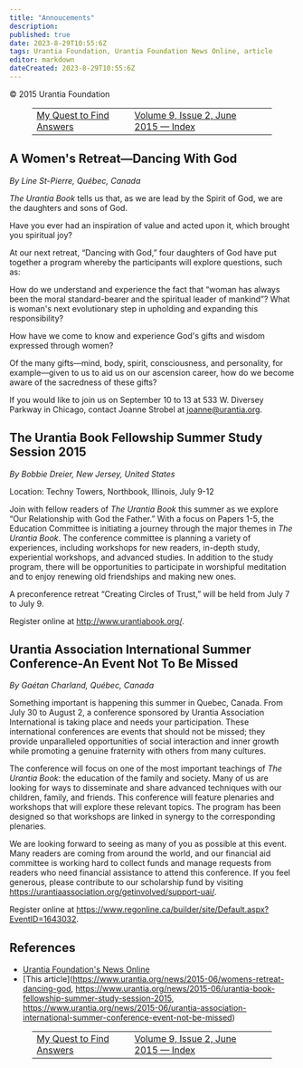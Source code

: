 ```yaml
---
title: "Annoucements"
description: 
published: true
date: 2023-8-29T10:55:6Z
tags: Urantia Foundation, Urantia Foundation News Online, article
editor: markdown
dateCreated: 2023-8-29T10:55:6Z
---
```


<p class="v-card v-sheet theme--light gray lighten-3 px-2">© 2015 Urantia Foundation</p>
<figure class="table chapter-navigator">
  <table>
    <tbody>
      <tr>
        <td>
        <a href="/en/article/Cesar_Paulo_Zapello/My_Quest_to_Find_Answers">
          <span class="mdi mdi-arrow-left-drop-circle"></span><span class="pl-2">My Quest to Find Answers</span>
        </a>
        </td>
        <td>
        <a href="/en/index/articles_uf_news_online#volume-9-issue-2-june-2015">
          <span class="mdi mdi-book-open-variant"></span><span class="pl-2">Volume 9, Issue 2, June 2015 — Index</span>
        </a>
        </td>
        <td>
        </td>
      </tr>
    </tbody>
  </table>
</figure>


## A Women's Retreat—Dancing With God

_By Line St-Pierre, Québec, Canada_

_The Urantia Book_ tells us that, as we are lead by the Spirit of God, we are the daughters and sons of God.

Have you ever had an inspiration of value and acted upon it, which brought you spiritual joy?

At our next retreat, “Dancing with God,” four daughters of God have put together a program whereby the participants will explore questions, such as:

How do we understand and experience the fact that “woman has always been the moral standard-bearer and the spiritual leader of mankind”? What is woman's next evolutionary step in upholding and expanding this responsibility?

How have we come to know and experience God's gifts and wisdom expressed through women?

Of the many gifts—mind, body, spirit, consciousness, and personality, for example—given to us to aid us on our ascension career, how do we become aware of the sacredness of these gifts?

If you would like to join us on September 10 to 13 at 533 W. Diversey Parkway in Chicago, contact Joanne Strobel at joanne@urantia.org.

## The Urantia Book Fellowship Summer Study Session 2015

_By Bobbie Dreier, New Jersey, United States_

Location: Techny Towers, Northbook, Illinois, July 9-12

Join with fellow readers of _The Urantia Book_ this summer as we explore “Our Relationship with God the Father.” With a focus on Papers 1-5, the Education Committee is initiating a journey through the major themes in _The Urantia Book_. The conference committee is planning a variety of experiences, including workshops for new readers, in-depth study, experiential workshops, and advanced studies. In addition to the study program, there will be opportunities to participate in worshipful meditation and to enjoy renewing old friendships and making new ones.

A preconference retreat “Creating Circles of Trust,” will be held from July 7 to July 9.

Register online at http://www.urantiabook.org/.

## Urantia Association International Summer Conference-An Event Not To Be Missed

_By Gaétan Charland, Québec, Canada_

Something important is happening this summer in Quebec, Canada. From July 30 to August 2, a conference sponsored by Urantia Association International is taking place and needs your participation. These international conferences are events that should not be missed; they provide unparalleled opportunities of social interaction and inner growth while promoting a genuine fraternity with others from many cultures.

The conference will focus on one of the most important teachings of _The Urantia Book_: the education of the family and society. Many of us are looking for ways to disseminate and share advanced techniques with our children, family, and friends. This conference will feature plenaries and workshops that will explore these relevant topics. The program has been designed so that workshops are linked in synergy to the corresponding plenaries.

We are looking forward to seeing as many of you as possible at this event. Many readers are coming from around the world, and our financial aid committee is working hard to collect funds and manage requests from readers who need financial assistance to attend this conference. If you feel generous, please contribute to our scholarship fund by visiting https://urantiaassociation.org/getinvolved/support-uai/.

Register online at https://www.regonline.ca/builder/site/Default.aspx?EventID=1643032.





## References

- [Urantia Foundation's News Online](https://www.urantia.org/urantia-foundation/newsletter-pdf-archives)
- [This article](https://www.urantia.org/news/2015-06/womens-retreat-dancing-god, https://www.urantia.org/news/2015-06/urantia-book-fellowship-summer-study-session-2015, https://www.urantia.org/news/2015-06/urantia-association-international-summer-conference-event-not-be-missed)

<figure class="table chapter-navigator">
  <table>
    <tbody>
      <tr>
        <td>
        <a href="/en/article/Cesar_Paulo_Zapello/My_Quest_to_Find_Answers">
          <span class="mdi mdi-arrow-left-drop-circle"></span><span class="pl-2">My Quest to Find Answers</span>
        </a>
        </td>
        <td>
        <a href="/en/index/articles_uf_news_online#volume-9-issue-2-june-2015">
          <span class="mdi mdi-book-open-variant"></span><span class="pl-2">Volume 9, Issue 2, June 2015 — Index</span>
        </a>
        </td>
        <td>
        </td>
      </tr>
    </tbody>
  </table>
</figure>
